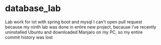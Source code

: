 # database_lab
Lab work for iot with spring boot and mysql
I can't open pull request because my ninth lab
was done in entire new project, because
i've recently uninstalled Ubuntu
and downloaded Manjaro on my PC, 
so my entire commit history was lost
